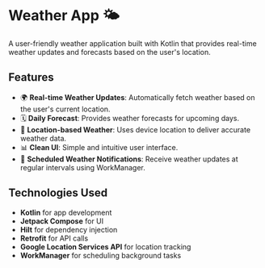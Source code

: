 # Weather App 🌤️

A user-friendly weather application built with Kotlin that provides real-time weather updates and forecasts based on the user's location.

## Features

- 🌍 **Real-time Weather Updates**: Automatically fetch weather based on the user's current location.
- 🗓️ **Daily Forecast**: Provides weather forecasts for upcoming days.
- 📍 **Location-based Weather**: Uses device location to deliver accurate weather data.
- 📊 **Clean UI**: Simple and intuitive user interface.
- 🔔 **Scheduled Weather Notifications**: Receive weather updates at regular intervals using WorkManager.

## Technologies Used

- **Kotlin** for app development
- **Jetpack Compose** for UI
- **Hilt** for dependency injection
- **Retrofit** for API calls
- **Google Location Services API** for location tracking
- **WorkManager** for scheduling background tasks
